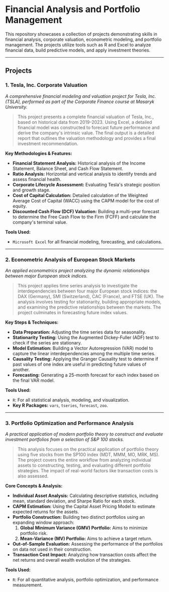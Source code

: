 # Financial Analysis and Portfolio Management

This repository showcases a collection of projects demonstrating skills in financial analysis, corporate valuation, econometric modeling, and portfolio management. The projects utilize tools such as R and Excel to analyze financial data, build predictive models, and apply investment theories.

---

## Projects

### 1. Tesla, Inc. Corporate Valuation
*A comprehensive financial modeling and valuation project for Tesla, Inc. (TSLA), performed as part of the Corporate Finance course at Masaryk University.*

> This project presents a complete financial valuation of Tesla, Inc., based on historical data from 2019-2023. Using Excel, a detailed financial model was constructed to forecast future performance and derive the company's intrinsic value. The final output is a detailed report that outlines the valuation methodology and provides a final investment recommendation.

**Key Methodologies & Features:**
- **Financial Statement Analysis:** Historical analysis of the Income Statement, Balance Sheet, and Cash Flow Statement.
- **Ratio Analysis:** Horizontal and vertical analysis to identify trends and assess financial health.
- **Corporate Lifecycle Assessment:** Evaluating Tesla's strategic position and growth stage.
- **Cost of Capital Calculation:** Detailed calculation of the Weighted Average Cost of Capital (WACC) using the CAPM model for the cost of equity.
- **Discounted Cash Flow (DCF) Valuation:** Building a multi-year forecast to determine the Free Cash Flow to the Firm (FCFF) and calculate the company's terminal value.

**Tools Used:**
- `Microsoft Excel` for all financial modeling, forecasting, and calculations.

---

### 2. Econometric Analysis of European Stock Markets
*An applied econometrics project analyzing the dynamic relationships between major European stock indices.*

> This project applies time series analysis to investigate the interdependencies between four major European stock indices: the DAX (Germany), SMI (Switzerland), CAC (France), and FTSE (UK). The analysis involves testing for stationarity, building appropriate models, and examining the predictive relationships between the markets. The project culminates in forecasting future index values.

**Key Steps & Techniques:**
- **Data Preparation:** Adjusting the time series data for seasonality.
- **Stationarity Testing:** Using the Augmented Dickey-Fuller (ADF) test to check if the series are stationary.
- **Model Estimation:** Building a Vector Autoregression (VAR) model to capture the linear interdependencies among the multiple time series.
- **Causality Testing:** Applying the Granger Causality test to determine if past values of one index are useful in predicting future values of another.
- **Forecasting:** Generating a 25-month forecast for each index based on the final VAR model.

**Tools Used:**
- `R`: For all statistical analysis, modeling, and visualization.
- **Key R Packages:** `vars`, `tseries`, `forecast`, `zoo`.

---

### 3. Portfolio Optimization and Performance Analysis
*A practical application of modern portfolio theory to construct and evaluate investment portfolios from a selection of S&P 100 stocks.*

> This analysis focuses on the practical application of portfolio theory using five stocks from the SP100 index (MDT, MMM, MO, MRK, MS). The project covers the entire workflow from analyzing individual assets to constructing, testing, and evaluating different portfolio strategies. The impact of real-world factors like transaction costs is also assessed.

**Core Concepts & Analysis:**
- **Individual Asset Analysis:** Calculating descriptive statistics, including mean, standard deviation, and Sharpe Ratio for each stock.
- **CAPM Estimation:** Using the Capital Asset Pricing Model to estimate expected returns for the assets.
- **Portfolio Construction:** Building two distinct portfolios using an expanding window approach:
    1.  **Global Minimum Variance (GMV) Portfolio:** Aims to minimize portfolio risk.
    2.  **Mean-Variance (MV) Portfolio:** Aims to achieve a target return.
- **Out-of-Sample Evaluation:** Assessing the performance of the portfolios on data not used in their construction.
- **Transaction Cost Impact:** Analyzing how transaction costs affect the net returns and overall wealth evolution of the strategies.

**Tools Used:**
- `R`: For all quantitative analysis, portfolio optimization, and performance measurement.
